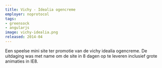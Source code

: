 ```yaml
---
title: Vichy - Idealia ogencreme
employer: noprotocol
tags:
- greensock
- angularjs
image: vichy-idealia.png
released: 2014-04
---
```


Een speelse mini site ter promotie van de vichy idealia ogencreme. De uitdaging was met name om de site in 8 dagen op te leveren inclusief grote animaties in IE8.